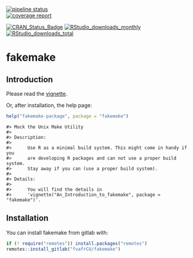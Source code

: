 [![pipeline status](https://gitlab.com/fvafrCU/fakemake/badges/master/pipeline.svg)](https://gitlab.com/fvafrCU/fakemake/-/commits/master)    
[![coverage report](https://gitlab.com/fvafrCU/fakemake/badges/master/coverage.svg)](https://gitlab.com/fvafrCU/fakemake/-/commits/master)
<!-- 
    [![Build Status](https://travis-ci.org/fvafrCU/fakemake.svg?branch=master)](https://travis-ci.org/fvafrCU/fakemake)
    [![Coverage Status](https://codecov.io/github/fvafrCU/fakemake/coverage.svg?branch=master)](https://codecov.io/github/fvafrCU/fakemake?branch=master)
-->
[![CRAN_Status_Badge](https://www.r-pkg.org/badges/version/fakemake)](https://cran.r-project.org/package=fakemake)
[![RStudio_downloads_monthly](https://cranlogs.r-pkg.org/badges/fakemake)](https://cran.r-project.org/package=fakemake)
[![RStudio_downloads_total](https://cranlogs.r-pkg.org/badges/grand-total/fakemake)](https://cran.r-project.org/package=fakemake)

<!-- README.md is generated from README.Rmd. Please edit that file -->



# fakemake
## Introduction
Please read the
[vignette](https://CRAN.R-project.org/package=fakemake/vignettes/An_Introduction_to_fakemake.html).

Or, after installation, the help page:

```r
help("fakemake-package", package = "fakemake")
```

```
#> Mock the Unix Make Utility
#> 
#> Description:
#> 
#>      Use R as a minimal build system. This might come in handy if you
#>      are developing R packages and can not use a proper build system.
#>      Stay away if you can (use a proper build system).
#> 
#> Details:
#> 
#>      You will find the details in
#>      'vignette("An_Introduction_to_fakemake", package = "fakemake")'.
```

## Installation

You can install fakemake from gitlab with:


```r
if (! require("remotes")) install.packages("remotes")
remotes::install_gitlab("fvafrCU/fakemake")
```


